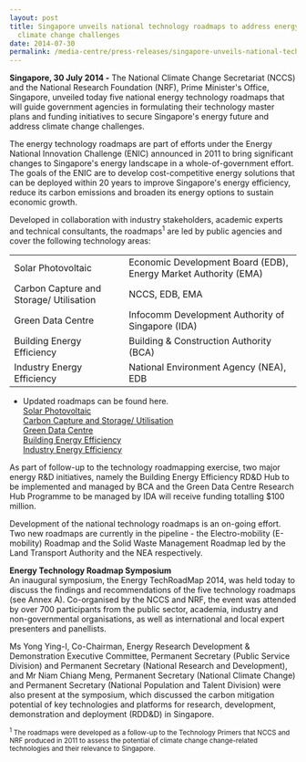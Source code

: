 ```yaml
---
layout: post
title: Singapore unveils national technology roadmaps to address energy and
  climate change challenges
date: 2014-07-30
permalink: /media-centre/press-releases/singapore-unveils-national-technology-roadmaps-to-address-energy-and-climate-change-challenges/
---
```

**Singapore, 30 July 2014 -** The National Climate Change Secretariat (NCCS) and the National Research Foundation (NRF), Prime Minister's Office, Singapore, unveiled today five national energy technology roadmaps that will guide government agencies in formulating their technology master plans and funding initiatives to secure Singapore's energy future and address climate change challenges.

The energy technology roadmaps are part of efforts under the Energy National Innovation Challenge (ENIC) announced in 2011 to bring significant changes to Singapore's energy landscape in a whole-of-government effort. The goals of the ENIC are to develop cost-competitive energy solutions that can be deployed within 20 years to improve Singapore's energy efficiency, reduce its carbon emissions and broaden its energy options to sustain economic growth.

Developed in collaboration with industry stakeholders, academic experts and technical consultants, the roadmaps<sup>1</sup> are led by public agencies and cover the following technology areas:

<table class="table-h">
  <tr>
  	<td> Solar Photovoltaic </td>
    <td>Economic Development Board (EDB), Energy Market Authority (EMA)</td>
    </tr>
    <tr>
    <td>Carbon Capture and Storage/ Utilisation</td>
    <td>NCCS, EDB, EMA</td>
    </tr>
   <tr>
    <td>Green Data Centre</td>
    <td>Infocomm Development Authority of Singapore (IDA)</td>
  </tr>
  <tr>
    <td>Building Energy Efficiency</td>
    <td>Building & Construction Authority (BCA)</td>
  </tr>
  <tr>
    <td>Industry Energy Efficiency</td>
    <td>National Environment Agency (NEA), EDB</td>
  </tr>
  </table>
  
  * Updated roadmaps can be found here. 
 <br>  [Solar Photovoltaic](https://go.gov.sg/solar-photovoltaic-roadmap-march-2020)  
 [Carbon Capture and Storage/ Utilisation](https://www.nccs.gov.sg/singapores-climate-action/low-carbon-tech/ccus)  
  [Green Data Centre](https://go.gov.sg/green-data-centre-roadmap)
 <br> [Building Energy Efficiency](https://go.gov.sg/building-energy-efficiency-roadmap)
	<br>[Industry Energy Efficiency](https://go.gov.sg/industry-energy-efficiency-roadmap)

  
As part of follow-up to the technology roadmapping exercise, two major energy R&D initiatives, namely the Building Energy Efficiency RD&D Hub to be implemented and managed by BCA and the Green Data Centre Research Hub Programme to be managed by IDA will receive funding totalling $100 million.

Development of the national technology roadmaps is an on-going effort. Two new roadmaps are currently in the pipeline - the Electro-mobility (E-mobility) Roadmap and the Solid Waste Management Roadmap led by the Land Transport Authority and the NEA respectively.

**Energy Technology Roadmap Symposium**  
An inaugural symposium, the Energy TechRoadMap 2014, was held today to discuss the findings and recommendations of the five technology roadmaps (see Annex A). Co-organised by the NCCS and NRF, the event was attended by over 700 participants from the public sector, academia, industry and non-governmental organisations, as well as international and local expert presenters and panellists.

Ms Yong Ying-I, Co-Chairman, Energy Research Development & Demonstration Executive Committee, Permanent Secretary (Public Service Division) and Permanent Secretary (National Research and Development), and Mr Niam Chiang Meng, Permanent Secretary (National Climate Change) and Permanent Secretary (National Population and Talent Division) were also present at the symposium, which discussed the carbon mitigation potential of key technologies and platforms for research, development, demonstration and deployment (RDD&D) in Singapore.

<sub><sup>1</sup> The roadmaps were developed as a follow-up to the Technology Primers that NCCS and NRF produced in 2011 to assess the potential of climate change change-related technologies and their relevance to Singapore.
